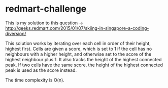 # redmart-challenge
This is my solution to this question -> http://geeks.redmart.com/2015/01/07/skiing-in-singapore-a-coding-diversion/

This solution works by iterating over each cell in order of their height, highest first. Cells are given a score, which is set to 1 if the cell has no neighbours with a higher height, and otherwise set to the score of the highest neighbour plus 1. It also tracks the height of the highest connected peak. If two cells have the same score, the height of the highest connected peak is used as the score instead.

The time complexity is O(n).
